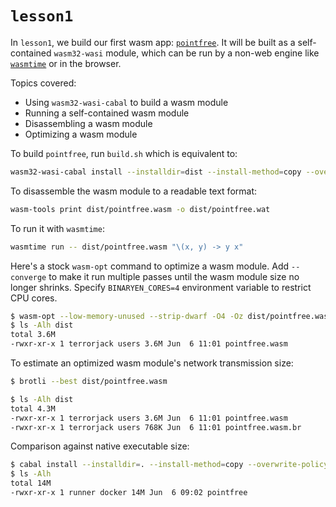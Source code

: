 # `lesson1`

In `lesson1`, we build our first wasm app:
[`pointfree`](https://hackage.haskell.org/package/pointfree). It will
be built as a self-contained `wasm32-wasi` module, which can be run by
a non-web engine like [`wasmtime`](https://wasmtime.dev) or in the
browser.

Topics covered:

- Using `wasm32-wasi-cabal` to build a wasm module
- Running a self-contained wasm module
- Disassembling a wasm module
- Optimizing a wasm module

To build `pointfree`, run `build.sh` which is equivalent to:

```bash
wasm32-wasi-cabal install --installdir=dist --install-method=copy --overwrite-policy=always pointfree-1.1.1.12
```

To disassemble the wasm module to a readable text format:

```bash
wasm-tools print dist/pointfree.wasm -o dist/pointfree.wat
```

To run it with `wasmtime`:

```bash
wasmtime run -- dist/pointfree.wasm "\(x, y) -> y x"
```

Here's a stock `wasm-opt` command to optimize a wasm module. Add
`--converge` to make it run multiple passes until the wasm module size
no longer shrinks. Specify `BINARYEN_CORES=4` environment variable to
restrict CPU cores.

```bash
$ wasm-opt --low-memory-unused --strip-dwarf -O4 -Oz dist/pointfree.wasm -o dist/pointfree.wasm
$ ls -Alh dist
total 3.6M
-rwxr-xr-x 1 terrorjack users 3.6M Jun  6 11:01 pointfree.wasm
```

To estimate an optimized wasm module's network transmission size:

```bash
$ brotli --best dist/pointfree.wasm

$ ls -Alh dist
total 4.3M
-rwxr-xr-x 1 terrorjack users 3.6M Jun  6 11:01 pointfree.wasm
-rwxr-xr-x 1 terrorjack users 768K Jun  6 11:01 pointfree.wasm.br
```

Comparison against native executable size:

```bash
$ cabal install --installdir=. --install-method=copy --overwrite-policy=always pointfree-1.1.1.12 --allow-newer=all:base --enable-split-sections
$ ls -Alh
total 14M
-rwxr-xr-x 1 runner docker 14M Jun  6 09:02 pointfree
```
